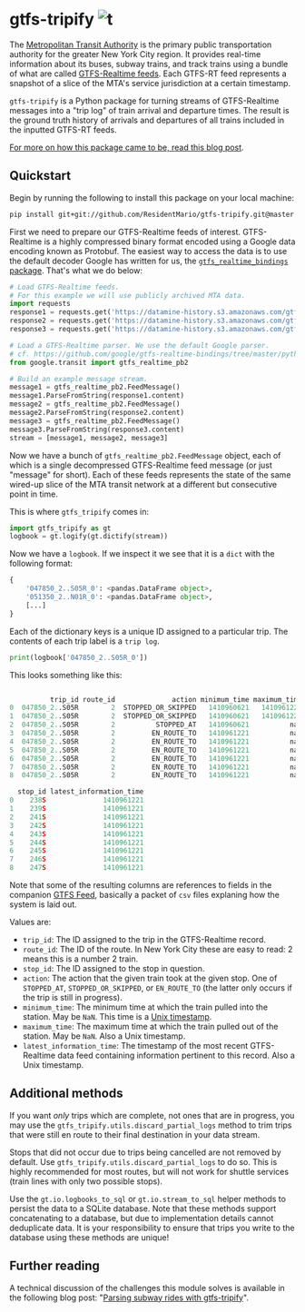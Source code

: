 # gtfs-tripify ![t](https://img.shields.io/badge/status-alpha-red.svg)

The [Metropolitan Transit Authority](https://en.wikipedia.org/wiki/Metropolitan_Transportation_Authority) is the 
primary public transportation authority for the greater New York City region. It provides real-time information about 
its buses, subway trains, and track trains using a bundle of what are called [GTFS-Realtime 
feeds](https://developers.google.com/transit/gtfs-realtime/). Each GTFS-RT feed represents a snapshot of a slice of the 
MTA's service jurisdiction at a certain timestamp.

`gtfs-tripify` is a Python package for turning streams of GTFS-Realtime messages into a "trip log" of train arrival and 
departure times. The result is the ground truth history of arrivals and departures of all trains included in the 
inputted GTFS-RT feeds.

[For more on how this package came to be, read this blog post](http://www.residentmar.io/2018/01/29/gtfs-tripify.html).

## Quickstart

Begin by running the following to install this package on your local machine:

```sh
pip install git+git://github.com/ResidentMario/gtfs-tripify.git@master
```

First we need to prepare our GTFS-Realtime feeds of interest. GTFS-Realtime is a highly compressed binary format 
encoded using a Google data encoding known as Protobuf. The easiest way to access the data is to use the default 
decoder Google has written for us, the [`gtfs_realtime_bindings` package](https://github.com/google/gtfs-realtime-bindings/tree/master/python). That's what we do below:

```python
# Load GTFS-Realtime feeds. 
# For this example we will use publicly archived MTA data.
import requests
response1 = requests.get('https://datamine-history.s3.amazonaws.com/gtfs-2014-09-17-09-31')
response2 = requests.get('https://datamine-history.s3.amazonaws.com/gtfs-2014-09-17-09-36')
response3 = requests.get('https://datamine-history.s3.amazonaws.com/gtfs-2014-09-17-09-41')

# Load a GTFS-Realtime parser. We use the default Google parser.
# cf. https://github.com/google/gtfs-realtime-bindings/tree/master/python
from google.transit import gtfs_realtime_pb2

# Build an example message stream.
message1 = gtfs_realtime_pb2.FeedMessage()
message1.ParseFromString(response1.content)
message2 = gtfs_realtime_pb2.FeedMessage()
message2.ParseFromString(response2.content)
message3 = gtfs_realtime_pb2.FeedMessage()
message3.ParseFromString(response3.content)
stream = [message1, message2, message3]
```

Now we have a bunch of `gtfs_realtime_pb2.FeedMessage` object, each of which is a single decompressed GTFS-Realtime 
feed message (or just "message" for short). Each of these feeds represents the state of the same wired-up slice of the MTA transit network at a different but consecutive point in time.

This is where `gtfs_tripify` comes in:

```python
import gtfs_tripify as gt
logbook = gt.logify(gt.dictify(stream))
```

Now we have a `logbook`. If we inspect it we see that it is a `dict` with the following format:

```python
{
    '047850_2..S05R_0': <pandas.DataFrame object>,
    '051350_2..N01R_0': <pandas.DataFrame object>,
    [...]
}
```

Each of the dictionary keys is a unique ID assigned to a particular trip. The contents of each trip label is a `trip log`.

```python
print(logbook['047850_2..S05R_0'])
```

This looks something like this:

```python

          trip_id route_id              action minimum_time maximum_time  \
0  047850_2..S05R        2  STOPPED_OR_SKIPPED   1410960621   1410961221   
1  047850_2..S05R        2  STOPPED_OR_SKIPPED   1410960621   1410961221   
2  047850_2..S05R        2          STOPPED_AT   1410960621          nan   
3  047850_2..S05R        2         EN_ROUTE_TO   1410961221          nan   
4  047850_2..S05R        2         EN_ROUTE_TO   1410961221          nan   
5  047850_2..S05R        2         EN_ROUTE_TO   1410961221          nan   
6  047850_2..S05R        2         EN_ROUTE_TO   1410961221          nan   
7  047850_2..S05R        2         EN_ROUTE_TO   1410961221          nan   
8  047850_2..S05R        2         EN_ROUTE_TO   1410961221          nan   

  stop_id latest_information_time  
0    238S              1410961221  
1    239S              1410961221  
2    241S              1410961221  
3    242S              1410961221  
4    243S              1410961221  
5    244S              1410961221  
6    245S              1410961221  
7    246S              1410961221  
8    247S              1410961221
```

Note that some of the resulting columns are references to fields in the companion [GTFS Feed](https://developers.google.com/transit/gtfs/), basically a packet of `csv` files explaning how the system is laid out.

Values are:

* `trip_id`: The ID assigned to the trip in the GTFS-Realtime record.
* `route_id`: The ID of the route. In New York City these are easy to read: 2 means this is a number 2 train.
* `stop_id`: The ID assigned to the stop in question.
* `action`: The action that the given train took at the given stop. One of `STOPPED_AT`, `STOPPED_OR_SKIPPED`, or 
`EN_ROUTE_TO` (the latter only occurs if the trip is still in progress).
* `minimum_time`: The minimum time at which the train pulled into the station. May be `NaN`. This time is a [Unix 
timestamp](https://en.wikipedia.org/wiki/Unix_time).
* `maximum_time`: The maximum time at which the train pulled out of the station. May be `NaN`. Also a Unix timestamp.
* `latest_information_time`: The timestamp of the most recent GTFS-Realtime data feed containing information 
pertinent to this record. Also a Unix timestamp.

## Additional methods

If you want *only* trips which are complete, not ones that are in progress, you may use the `gtfs_tripify.utils.discard_partial_logs` method to trim trips that were still en route to their final destination in your data stream.

Stops that did not occur due to trips being cancelled are not removed by default. Use `gtfs_tripify.utils.discard_partial_logs` to do so. This is highly recommended for most routes, but will not work for shuttle services (train lines with only two possible stops).

Use the `gt.io.logbooks_to_sql` or `gt.io.stream_to_sql` helper methods to persist the data to a SQLite database. Note that these methods support concatenating to a database, but due to implementation details cannot deduplicate data. It is your responsibility to ensure that trips you write to the database using these methods are unique!

## Further reading

A technical discussion of the challenges this module solves is available in the following blog post: "[Parsing subway rides with gtfs-tripify](http://www.residentmar.io/2018/01/29/gtfs-tripify.html)".